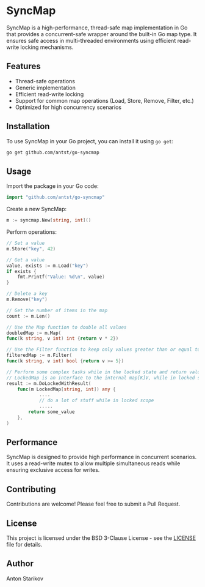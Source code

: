 # SyncMap

SyncMap is a high-performance, thread-safe map implementation in Go that provides a concurrent-safe wrapper around the built-in Go map type. It ensures safe access in multi-threaded environments using efficient read-write locking mechanisms.

## Features

- Thread-safe operations
- Generic implementation
- Efficient read-write locking
- Support for common map operations (Load, Store, Remove, Filter, etc.)
- Optimized for high concurrency scenarios

## Installation

To use SyncMap in your Go project, you can install it using `go get`:

```bash
go get github.com/antst/go-syncmap
```

## Usage

Import the package in your Go code:

```go
import "github.com/antst/go-syncmap"
```

Create a new SyncMap:

```go
m := syncmap.New[string, int]()
```

Perform operations:

```go
// Set a value
m.Store("key", 42)

// Get a value
value, exists := m.Load("key")
if exists {
    fmt.Printf("Value: %d\n", value)
}

// Delete a key
m.Remove("key")

// Get the number of items in the map
count := m.Len()

// Use the Map function to double all values
doubledMap := m.Map(
func(k string, v int) int {return v * 2})

// Use the Filter function to keep only values greater than or equal to 5
filteredMap := m.Filter(
func(k string, v int) bool {return v >= 5})

// Perform some complex tasks while in the locked state and return value
// LockedMap is an interface to the internal map[K]V, while in locked scope.
result := m.DoLockedWithResult(
	func(m LockedMap[string, int]) any {
		    ....
			// do a lot of stuff while in locked scope
			.....
		return some_value
	},
)
```

## Performance

SyncMap is designed to provide high performance in concurrent scenarios. It uses a read-write mutex to allow multiple simultaneous reads while ensuring exclusive access for writes.

## Contributing

Contributions are welcome! Please feel free to submit a Pull Request.

## License

This project is licensed under the BSD 3-Clause License - see the [LICENSE](LICENSE) file for details.

## Author

Anton Starikov
